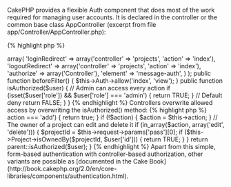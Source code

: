 CakePHP provides a flexible Auth component that does most of the work required for managing user accounts. It is declared in the controller or the common base class AppController (excerpt from file app/Controller/AppController.php):

{% highlight php %}
<?php
class AppController extends Controller {
  public $theme = 'Bootstrap';
  public $components = array(
    'DebugKit.Toolbar',
    'Session', 
    'Auth' => array(
      'loginRedirect' => array('controller' => 'projects', 'action' => 'index'),
      'logoutRedirect' => array('controller' => 'projects', 'action' => 'index'),
      'authorize' => array('Controller'),
      'element' => 'message-auth',
    )
  );

  public function beforeFilter() {
    $this->Auth->allow('index', 'view');
  }

  public function isAuthorized($user) {
    // Admin can access every action
    if (isset($user['role']) && $user['role'] === 'admin') {
      return TRUE;
    }

    // Default deny
    return FALSE;
  }
}
{% endhighlight %}

Controllers overwrite allowed access by overwriting the isAuthorized() method:

{% highlight php %}
<?php
class ProjectsController
{
   public function isAuthorized($user, $action = NULL) {
    // All registered users can add projects
    if ($this->action === 'add') {
      return true;
    }

    if (!$action) {
      $action = $this->action;
    }

    // The owner of a project can edit and delete it
    if (in_array($action, array('edit', 'delete'))) {
      $projectId = $this->request->params['pass'][0];
      if ($this->Project->isOwnedBy($projectId, $user['id'])) {
        return TRUE;
      }
    }
    return parent::isAuthorized($user);
  }
{% endhighlight %}

Apart from this simple, form-based authentication with controller-based authorization, other variants are possible as [documented in the Cake Book](http://book.cakephp.org/2.0/en/core-libraries/components/authentication.html).
